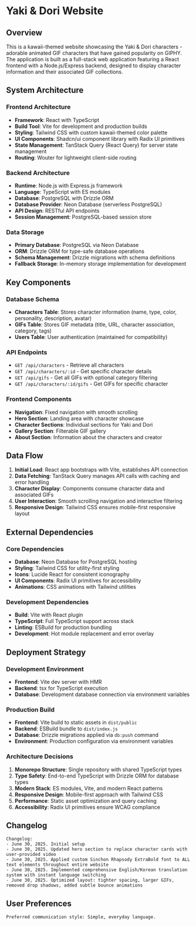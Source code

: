# Yaki & Dori Website

## Overview

This is a kawaii-themed website showcasing the Yaki & Dori characters - adorable animated GIF characters that have gained popularity on GIPHY. The application is built as a full-stack web application featuring a React frontend with a Node.js/Express backend, designed to display character information and their associated GIF collections.

## System Architecture

### Frontend Architecture
- **Framework**: React with TypeScript
- **Build Tool**: Vite for development and production builds
- **Styling**: Tailwind CSS with custom kawaii-themed color palette
- **UI Components**: Shadcn/ui component library with Radix UI primitives
- **State Management**: TanStack Query (React Query) for server state management
- **Routing**: Wouter for lightweight client-side routing

### Backend Architecture
- **Runtime**: Node.js with Express.js framework
- **Language**: TypeScript with ES modules
- **Database**: PostgreSQL with Drizzle ORM
- **Database Provider**: Neon Database (serverless PostgreSQL)
- **API Design**: RESTful API endpoints
- **Session Management**: PostgreSQL-based session store

### Data Storage
- **Primary Database**: PostgreSQL via Neon Database
- **ORM**: Drizzle ORM for type-safe database operations
- **Schema Management**: Drizzle migrations with schema definitions
- **Fallback Storage**: In-memory storage implementation for development

## Key Components

### Database Schema
- **Characters Table**: Stores character information (name, type, color, personality, description, avatar)
- **GIFs Table**: Stores GIF metadata (title, URL, character association, category, tags)
- **Users Table**: User authentication (maintained for compatibility)

### API Endpoints
- `GET /api/characters` - Retrieve all characters
- `GET /api/characters/:id` - Get specific character details
- `GET /api/gifs` - Get all GIFs with optional category filtering
- `GET /api/characters/:id/gifs` - Get GIFs for specific character

### Frontend Components
- **Navigation**: Fixed navigation with smooth scrolling
- **Hero Section**: Landing area with character showcase
- **Character Sections**: Individual sections for Yaki and Dori
- **Gallery Section**: Filterable GIF gallery
- **About Section**: Information about the characters and creator

## Data Flow

1. **Initial Load**: React app bootstraps with Vite, establishes API connection
2. **Data Fetching**: TanStack Query manages API calls with caching and error handling
3. **Character Display**: Components consume character data and associated GIFs
4. **User Interaction**: Smooth scrolling navigation and interactive filtering
5. **Responsive Design**: Tailwind CSS ensures mobile-first responsive layout

## External Dependencies

### Core Dependencies
- **Database**: Neon Database for PostgreSQL hosting
- **Styling**: Tailwind CSS for utility-first styling
- **Icons**: Lucide React for consistent iconography
- **UI Components**: Radix UI primitives for accessibility
- **Animations**: CSS animations with Tailwind utilities

### Development Dependencies
- **Build**: Vite with React plugin
- **TypeScript**: Full TypeScript support across stack
- **Linting**: ESBuild for production bundling
- **Development**: Hot module replacement and error overlay

## Deployment Strategy

### Development Environment
- **Frontend**: Vite dev server with HMR
- **Backend**: tsx for TypeScript execution
- **Database**: Development database connection via environment variables

### Production Build
- **Frontend**: Vite build to static assets in `dist/public`
- **Backend**: ESBuild bundle to `dist/index.js`
- **Database**: Drizzle migrations applied via `db:push` command
- **Environment**: Production configuration via environment variables

### Architecture Decisions

1. **Monorepo Structure**: Single repository with shared TypeScript types
2. **Type Safety**: End-to-end TypeScript with Drizzle ORM for database types
3. **Modern Stack**: ES modules, Vite, and modern React patterns
4. **Responsive Design**: Mobile-first approach with Tailwind CSS
5. **Performance**: Static asset optimization and query caching
6. **Accessibility**: Radix UI primitives ensure WCAG compliance

## Changelog

```
Changelog:
- June 30, 2025. Initial setup
- June 30, 2025. Updated hero section to replace character cards with user-provided video
- June 30, 2025. Applied custom Sinchon Rhapsody ExtraBold font to ALL text elements throughout entire website
- June 30, 2025. Implemented comprehensive English/Korean translation system with instant language switching
- June 30, 2025. Optimized layout: tighter spacing, larger GIFs, removed drop shadows, added subtle bounce animations
```

## User Preferences

```
Preferred communication style: Simple, everyday language.
```
